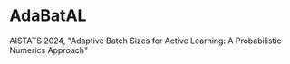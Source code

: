 # AdaBatAL
AISTATS 2024, "Adaptive Batch Sizes for Active Learning: A Probabilistic Numerics Approach"
